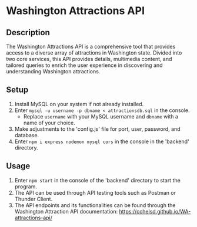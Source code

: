 # Washington Attractions API

## Description
The Washington Attractions API is a comprehensive tool that provides access to a diverse array of attractions in Washington state. Divided into two core services, this API provides details, multimedia content, and tailored queries to enrich the user experience in discovering and understanding Washington attractions.

## Setup
1. Install MySQL on your system if not already installed.
2. Enter `mysql -u username -p dbname < attractionsdb.sql` in the console.
   - Replace `username` with your MySQL username and `dbname` with a name of your choice.
3. Make adjustments to the 'config.js' file for port, user, password, and database.
4. Enter `npm i express nodemon mysql cors` in the console in the 'backend' directory.

## Usage
1. Enter `npm start` in the console of the 'backend' directory to start the program.
2. The API can be used through API testing tools such as Postman or Thunder Client.
3. The API endpoints and its functionalities can be found through the Washington Attraction API documentation: https://cchelsd.github.io/WA-attractions-api/
